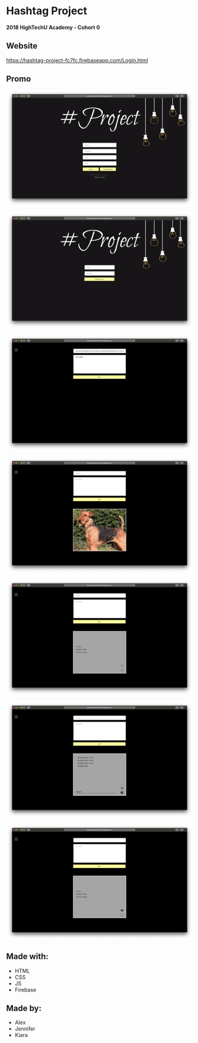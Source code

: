 # Hashtag Project

**2018 HighTechU Academy - Cohort 0** 

## Website

https://hashtag-project-fc7fc.firebaseapp.com/Login.html

## Promo

![Promo of Website](promo.png)

![Promo of Website](promo-1.png)

![Promo of Website](promo-2.png)

![Promo of Website](promo-3.png)

![Promo of Website](promo-4.png)

![Promo of Website](promo-5.png)

![Promo of Website](promo-6.png)

## Made with:

* HTML
* CSS
* JS
* Firebase

## Made by:

* Alex
* Jennifer
* Kiara
